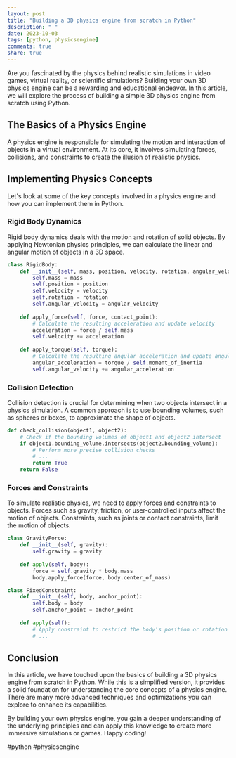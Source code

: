 ```yaml
---
layout: post
title: "Building a 3D physics engine from scratch in Python"
description: " "
date: 2023-10-03
tags: [python, physicsengine]
comments: true
share: true
---
```


Are you fascinated by the physics behind realistic simulations in video games, virtual reality, or scientific simulations? Building your own 3D physics engine can be a rewarding and educational endeavor. In this article, we will explore the process of building a simple 3D physics engine from scratch using Python.

## The Basics of a Physics Engine

A physics engine is responsible for simulating the motion and interaction of objects in a virtual environment. At its core, it involves simulating forces, collisions, and constraints to create the illusion of realistic physics.

## Implementing Physics Concepts

Let's look at some of the key concepts involved in a physics engine and how you can implement them in Python.

### Rigid Body Dynamics

Rigid body dynamics deals with the motion and rotation of solid objects. By applying Newtonian physics principles, we can calculate the linear and angular motion of objects in a 3D space.

```python
class RigidBody:
    def __init__(self, mass, position, velocity, rotation, angular_velocity):
        self.mass = mass
        self.position = position
        self.velocity = velocity
        self.rotation = rotation
        self.angular_velocity = angular_velocity
    
    def apply_force(self, force, contact_point):
        # Calculate the resulting acceleration and update velocity
        acceleration = force / self.mass
        self.velocity += acceleration
    
    def apply_torque(self, torque):
        # Calculate the resulting angular acceleration and update angular velocity
        angular_acceleration = torque / self.moment_of_inertia
        self.angular_velocity += angular_acceleration
```

### Collision Detection

Collision detection is crucial for determining when two objects intersect in a physics simulation. A common approach is to use bounding volumes, such as spheres or boxes, to approximate the shape of objects.

```python
def check_collision(object1, object2):
    # Check if the bounding volumes of object1 and object2 intersect
    if object1.bounding_volume.intersects(object2.bounding_volume):
        # Perform more precise collision checks
        # ...
        return True
    return False
```

### Forces and Constraints

To simulate realistic physics, we need to apply forces and constraints to objects. Forces such as gravity, friction, or user-controlled inputs affect the motion of objects. Constraints, such as joints or contact constraints, limit the motion of objects.

```python
class GravityForce:
    def __init__(self, gravity):
        self.gravity = gravity
    
    def apply(self, body):
        force = self.gravity * body.mass
        body.apply_force(force, body.center_of_mass)

class FixedConstraint:
    def __init__(self, body, anchor_point):
        self.body = body
        self.anchor_point = anchor_point
    
    def apply(self):
        # Apply constraint to restrict the body's position or rotation
        # ...
```

## Conclusion

In this article, we have touched upon the basics of building a 3D physics engine from scratch in Python. While this is a simplified version, it provides a solid foundation for understanding the core concepts of a physics engine. There are many more advanced techniques and optimizations you can explore to enhance its capabilities.

By building your own physics engine, you gain a deeper understanding of the underlying principles and can apply this knowledge to create more immersive simulations or games. Happy coding!

#python #physicsengine